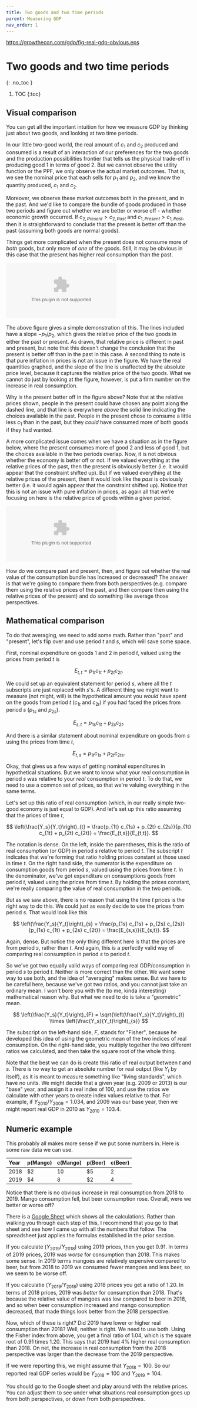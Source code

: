 ```yaml
---
title: Two goods and two time periods
parent: Measuring GDP
nav_order: 1
---
```

https://growthecon.com/gdp/fig-real-gdp-obvious.eps
# Two goods and two time periods
{: .no_toc }

1. TOC 
{:toc}

## Visual comparison
You can get all the important intuition for how we measure GDP by thinking just about two goods, and looking at two time periods.

In our little two-good world, the real amount of $c_1$ and $c_2$ produced and consumed is a result of an interaction of our preferences for the two goods and the production possibilities frontier that tells us the physical trade-off in producing good 1 in terms of good 2. But we cannot observe the utility function or the PPF, we only observe the actual market outcomes. That is, we see the nominal price that each sells for $p_1$ and $p_2$, and we know the quantity produced, $c_1$ and $c_2$.

Moreover, we observe these market outcomes both in the present, and in the past. And we'd like to compare the bundle of goods produced in those two periods and figure out whether we are better or worse off - whether economic growth occurred. If $c_{2,Present} > c_{2,Past}$ and $c_{1,Present}>c_{1,Past}$, then it is straightforward to conclude that the present is better off than the past (assuming both goods are normal goods). 

Things get more complicated when the present does not consume more of *both* goods, but only more of *one* of the goods. Still, it may be obvious in this case that the present has higher real consumption than the past. 

![Obvious change](fig-real-gdp-obvious.eps)

The above figure gives a simple demonstration of this. The lines included have a slope $-p_1/p_2$, which gives the relative price of the two goods in either the past or present. As drawn, that relative price is different in past and present, but note that this doesn't change the conclusion that the present is better off than in the past in this case. A second thing to note is that pure inflation in prices is not an issue in the figure. We have the real quantities graphed, and the slope of the line is unaffected by the absolute price level, because it captures the relative price of the two goods. What we cannot do just by looking at the figure, however, is put a firm number on the increase in real consumption. 

Why is the present better off in the figure above? Note that at the relative prices shown, people in the present could have chosen any point along the dashed line, and that line is everywhere *above* the solid line indicating the choices available in the past. People in the present chose to consume a little less $c_1$ than in the past, but they *could* have consumed more of both goods if they had wanted. 

A more complicated issue comes when we have a situation as in the figure below, where the present consumes more of good 2 and less of good 1, but the choices available in the two periods overlap. Now, it is not obvious whether the economy is better off or not. If we valued everything at the relative prices of the past, then the present is obviously better (i.e. it would appear that the constraint shifted up). But if we valued everything at the relative prices of the present, then it would look like the *past* is obviously better (i.e. it would again appear that the constraint shifted up). Notice that this is not an issue with pure inflation in prices, as again all that we're focusing on here is the relative price of goods within a given period.

![Ambiguous change](fig-real-gdp-ambig.eps)

How do we compare past and present, then, and figure out whether the real value of the consumption bundle has increased or decreased? The answer is that we're going to compare them from both perspectives (e.g. compare them using the relative prices of the past, and then compare then using the relative prices of the present) and do something like average those perspectives.

## Mathematical comparison
To do that averaging, we need to add some math. Rather than "past" and "present", let's flip over and use period $t$ and $s$, which will save some space. 

First, nominal expenditure on goods 1 and 2 in period $t$, valued using the prices from period $t$ is

$$
E_{t,t} = p_{1t} c_{1t} + p_{2t} c_{2t}.
$$

We could set up an equivalent statement for period $s$, where all the $t$ subscripts are just replaced with $s$'s. A different thing we might want to measure (not might, will) is the hypothetical amount you *would* have spent on the goods from period $t$ ($c_{1t}$ and $c_{2t}$) if you had faced the prices from period $s$ ($p_{1s}$ and $p_{2s}$).

$$
E_{s,t} = p_{1s} c_{1t} + p_{2s} c_{2t}.
$$

And there is a similar statement about nominal expenditure on goods from $s$ using the prices from time $t$,

$$
E_{t,s} = p_{1t} c_{1s} + p_{2t} c_{2ts}.
$$

Okay, that gives us a few ways of getting nominal expenditures in hypothetical situations. But we want to know what your *real* consumption in period $s$ was relative to your *real* consumption in period $t$. To do that, we need to use a common set of prices, so that we're valuing everything in the same terms. 

Let's set up this ratio of real consumption (which, in our really simple two-good economy is just equal to GDP). And let's set up this ratio assuming that the prices of time $t$,

$$
\left(\frac{Y_s}{Y_t}\right)_{t} = \frac{p_{1t} c_{1s} + p_{2t} c_{2s}}{p_{1t} c_{1t} + p_{2t} c_{2t}} = \frac{E_{t,s}}{E_{t,t}}.
$$

The notation is dense. On the left, inside the parentheses, this is the ratio of real consumption (or GDP) in period $s$ relative to period $t$. The subscript $t$ indicates that we're forming that ratio holding prices constant at those used in time $t$. On the right hand side, the numerator is the expenditure on consumption goods from period $s$, valued using the prices from time $t$. In the denominator, we've got expenditure on consumptions goods from period $t$, valued using the prices from time $t$. By holding the prices constant, we're really comparing the value of real consumption in the two periods. 

But as we saw above, there is no reason that using the time $t$ prices is the right way to do this. We could just as easily decide to use the prices from period $s$. That would look like this

$$
\left(\frac{Y_s}{Y_t}\right)_{s} = \frac{p_{1s} c_{1s} + p_{2s} c_{2s}}{p_{1s} c_{1t} + p_{2s} c_{2t}} = \frac{E_{s,s}}{E_{s,t}}.
$$

Again, dense. But notice the only thing different here is that the prices are from period $s$, rather than $t$. And again, this is a perfectly valid way of comparing real consumption in period $s$ to period $t$.

So we've got two equally valid ways of comparing real GDP/consumption in period $s$ to period $t$. Neither is more correct than the other. We want some way to use both, and the idea of "averaging" makes sense. But we have to be careful here, because we've got two ratios, and you cannot just take an ordinary mean. I won't bore you with the (to me, kinda interesting) mathematical reason why. But what we need to do is take a "geometric" mean.

$$
\left(\frac{Y_s}{Y_t}\right)_{F} = \sqrt{\left(\frac{Y_s}{Y_t}\right)_{t} \times \left(\frac{Y_s}{Y_t}\right)_{s}}
$$

The subscript on the left-hand side, $F$, stands for "Fisher", because he developed this idea of using the geometric mean of the two indices of real consumption. On the right-hand side, you multiply together the two different ratios we calculated, and then take the square root of the whole thing. 

Note that the best we can do is create this ratio of real output between $t$ and $s$. There is no way to get an absolute number for real output (like $Y_t$ by itself), as it is meant to measure something like "living standards", which have no units. We might decide that a given year (e.g. 2009 or 2013) is our "base" year, and assign it a real index of 100, and use the ratios we calculate with other years to create index values relative to that. For example, if $Y_{2010}/Y_{2009} = 1.034$, and 2009 was our base year, then we might report real GDP in 2010 as $Y_{2010} = 103.4$. 

## Numeric example
This probably all makes more sense if we put some numbers in. Here is some raw data we can use.

| Year | p(Mango) | c(Mango) | p(Beer) | c(Beer) |
|:-----|:-----|:-----|:-----|:-----|
| 2018 | $2  | 10 | $5  | 2 |
| 2019 | $4  | 8  | $2  | 4 |

Notice that there is no obvious increase in real consumption from 2018 to 2019. Mango consumption fell, but beer consumption rose. Overall, were we better or worse off?

There is a [Google Sheet](https://docs.google.com/spreadsheets/d/e/2PACX-1vTtHfTC07IT3aMOqFdKF2QdKIbNFHiMLpcM0KdaUG-Y0i9x0PXmAU5jTTPZvURnkNzftRZWn3ynPC1q/pubhtml) which shows all the calculations. Rather than walking you through each step of this, I recommend that you go to that sheet and see how I came up with all the numbers that follow. The spreadsheet just applies the formulas established in the prior section.

If you calculate $(Y_{2019}/Y_{2018})$ using 2019 prices, then you get 0.91. In terms of 2019 prices, 2019 was *worse* for consumption than 2018. This makes some sense. In 2019 terms mangoes are relatively expensive compared to beer, but from 2018 to 2019 we consumed fewer mangoes and less beer, so we seem to be worse off. 

If you calculatie $(Y_{2019}/Y_{2018})$ using 2018 prices you get a ratio of 1.20. In terms of 2018 prices, 2019 was *better* for consumption than 2018. That's because the relative value of mangoes was low compared to beer in 2018, and so when beer consumption increased and mango consumption decreased, that made things look better from the 2018 perspective. 

Now, which of these is right? Did 2019 have lower or higher real consumption than 2018? Well, neither is right. We need to use both. Using the Fisher index from above, you get a final ratio of 1.04, which is the square root of 0.91 times 1.20. This says that 2019 had 4% higher real consumption than 2018. On net, the increase in real consumption from the 2018 perspective was larger than the decrease from the 2019 perspective. 

If we were reporting this, we might assume that $Y_{2018} = 100$. So our reported real GDP series would be $Y_{2018} = 100$ and $Y_{2019} = 104$. 

You should go to the Google sheet and play around with the relative prices. You can adjust them to see under what situations real consumption goes up from both perspectives, or down from both perspectives. 